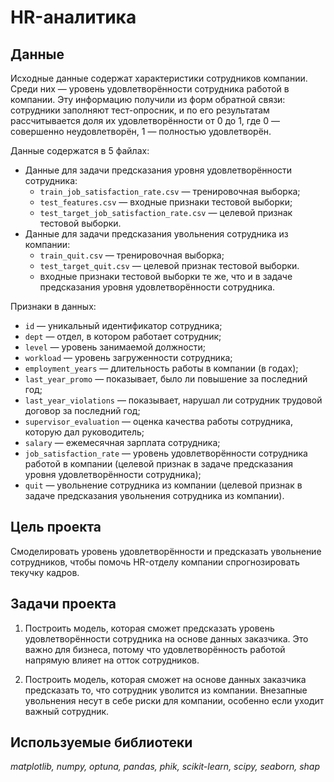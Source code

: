 # HR-аналитика


## Данные

Исходные данные содержат характеристики сотрудников компании. Среди них — уровень удовлетворённости сотрудника работой в компании. Эту информацию получили из форм обратной связи: сотрудники заполняют тест-опросник, и по его результатам рассчитывается доля их удовлетворённости от 0 до 1, где 0 — совершенно неудовлетворён, 1 — полностью удовлетворён. 

Данные содержатся в 5 файлах:
- Данные для задачи предсказания уровня удовлетворённости сотрудника:
    - `train_job_satisfaction_rate.csv` — тренировочная выборка;
    - `test_features.csv` — входные признаки тестовой выборки;
    - `test_target_job_satisfaction_rate.csv` —  целевой признак тестовой выборки.
- Данные для задачи предсказания увольнения сотрудника из компании:
    - `train_quit.csv` — тренировочная выборка;
    - `test_target_quit.csv` — целевой признак тестовой выборки.
    - входные признаки тестовой выборки те же, что и в задаче предсказания уровня удовлетворённости сотрудника.

Признаки в данных:
- `id` — уникальный идентификатор сотрудника;
- `dept` — отдел, в котором работает сотрудник;
- `level` — уровень занимаемой должности;
- `workload` — уровень загруженности сотрудника;
- `employment_years` — длительность работы в компании (в годах);
- `last_year_promo` — показывает, было ли повышение за последний год;
- `last_year_violations` — показывает, нарушал ли сотрудник трудовой договор за последний год;
- `supervisor_evaluation` — оценка качества работы сотрудника, которую дал руководитель;
- `salary` — ежемесячная зарплата сотрудника;
- `job_satisfaction_rate` — уровень удовлетворённости сотрудника работой в компании (целевой признак в задаче предсказания уровня удовлетворённости сотрудника);
- `quit` — увольнение сотрудника из компании (целевой признак в задаче предсказания увольнения сотрудника из компании).


## Цель проекта

Cмоделировать уровень удовлетворённости и предсказать увольнение сотрудников, чтобы помочь HR-отделу компании спрогнозировать текучку кадров.


## Задачи проекта

1. Построить модель, которая сможет предсказать уровень удовлетворённости сотрудника на основе данных заказчика. Это важно для бизнеса, потому что удовлетворённость работой напрямую влияет на отток сотрудников.

2. Построить модель, которая сможет на основе данных заказчика предсказать то, что сотрудник уволится из компании. Внезапные увольнения несут в себе риски для компании, особенно если уходит важный сотрудник.


## Используемые библиотеки
*matplotlib, numpy, optuna, pandas, phik, scikit-learn, scipy, seaborn, shap*

